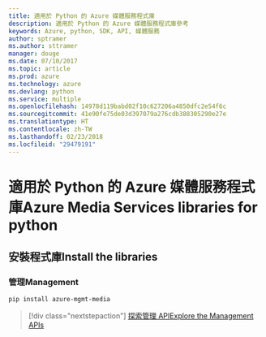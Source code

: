 ```yaml
---
title: 適用於 Python 的 Azure 媒體服務程式庫
description: 適用於 Python 的 Azure 媒體服務程式庫參考
keywords: Azure, python, SDK, API, 媒體服務
author: sptramer
ms.author: sttramer
manager: douge
ms.date: 07/10/2017
ms.topic: article
ms.prod: azure
ms.technology: azure
ms.devlang: python
ms.service: multiple
ms.openlocfilehash: 14978d119babd02f10c627206a4850dfc2e54f6c
ms.sourcegitcommit: 41e90fe75de03d397079a276cdb388305290e27e
ms.translationtype: HT
ms.contentlocale: zh-TW
ms.lasthandoff: 02/23/2018
ms.locfileid: "29479191"
---
```

# <a name="azure-media-services-libraries-for-python"></a><span data-ttu-id="15b06-104">適用於 Python 的 Azure 媒體服務程式庫</span><span class="sxs-lookup"><span data-stu-id="15b06-104">Azure Media Services libraries for python</span></span>

## <a name="install-the-libraries"></a><span data-ttu-id="15b06-105">安裝程式庫</span><span class="sxs-lookup"><span data-stu-id="15b06-105">Install the libraries</span></span>


### <a name="management"></a><span data-ttu-id="15b06-106">管理</span><span class="sxs-lookup"><span data-stu-id="15b06-106">Management</span></span>

```bash
pip install azure-mgmt-media
```
> [!div class="nextstepaction"]
> [<span data-ttu-id="15b06-107">探索管理 API</span><span class="sxs-lookup"><span data-stu-id="15b06-107">Explore the Management APIs</span></span>](/python/api/overview/azure/mediaservices/management)